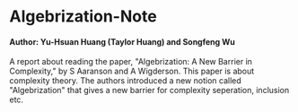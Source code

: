 # Algebrization-Note
#### Author: Yu-Hsuan Huang (Taylor Huang) and Songfeng Wu

A report about reading the paper, "Algebrization: A New Barrier in Complexity," by S Aaranson and A Wigderson.
This paper is about complexity theory. The authors introduced a new notion called "Algebrization" that gives
a new barrier for complexity seperation, inclusion etc. 
